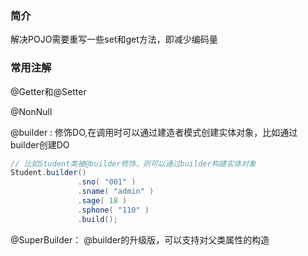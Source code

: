 ### 简介

解决POJO需要重写一些set和get方法，即减少编码量

### 常用注解

@Getter和@Setter

@NonNull



@builder : 修饰DO,在调用时可以通过建造者模式创建实体对象，比如通过builder创建DO

```java
// 比如Student类被@builder修饰，则可以通过builder构建实体对象
Student.builder()
               .sno( "001" )
               .sname( "admin" )
               .sage( 18 )
               .sphone( "110" )
               .build();
```

@SuperBuilder： @builder的升级版，可以支持对父类属性的构造
